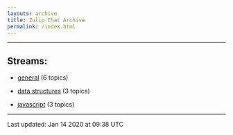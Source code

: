 ```yaml
---
layouts: archive
title: Zulip Chat Archive
permalink: /index.html
---
```


---

## Streams:

* [general](stream/213222-general/index.html) (6 topics)

* [data structures](stream/217915-data-structures/index.html) (3 topics)

* [javascript](stream/217809-javascript/index.html) (3 topics)

<hr><p>Last updated: Jan 14 2020 at 09:38 UTC</p>